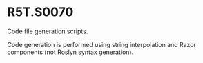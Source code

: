 # R5T.S0070
Code file generation scripts.


Code generation is performed using string interpolation and Razor components (not Roslyn syntax generation).